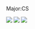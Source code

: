Major:CS

![](http://github-profile-summary-cards.vercel.app/api/cards/profile-details?username=LoayDalal&theme=github_dark)
![](http://github-profile-summary-cards.vercel.app/api/cards/most-commit-language?username=LoayDalal&theme=github_dark)
![](http://github-profile-summary-cards.vercel.app/api/cards/stats?username=LoayDalal&theme=github_dark)
